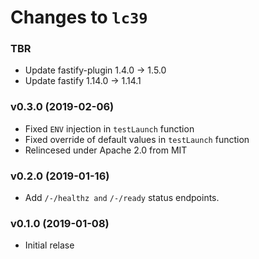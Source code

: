 # Changes to `lc39`

### TBR

- Update fastify-plugin 1.4.0 -> 1.5.0
- Update fastify 1.14.0 -> 1.14.1

### v0.3.0 (2019-02-06)
- Fixed `ENV` injection in `testLaunch` function
- Fixed override of default values in `testLaunch` function
- Relincesed under Apache 2.0 from MIT

### v0.2.0 (2019-01-16)
- Add `/-/healthz and` `/-/ready` status endpoints.

### v0.1.0 (2019-01-08)
- Initial relase

